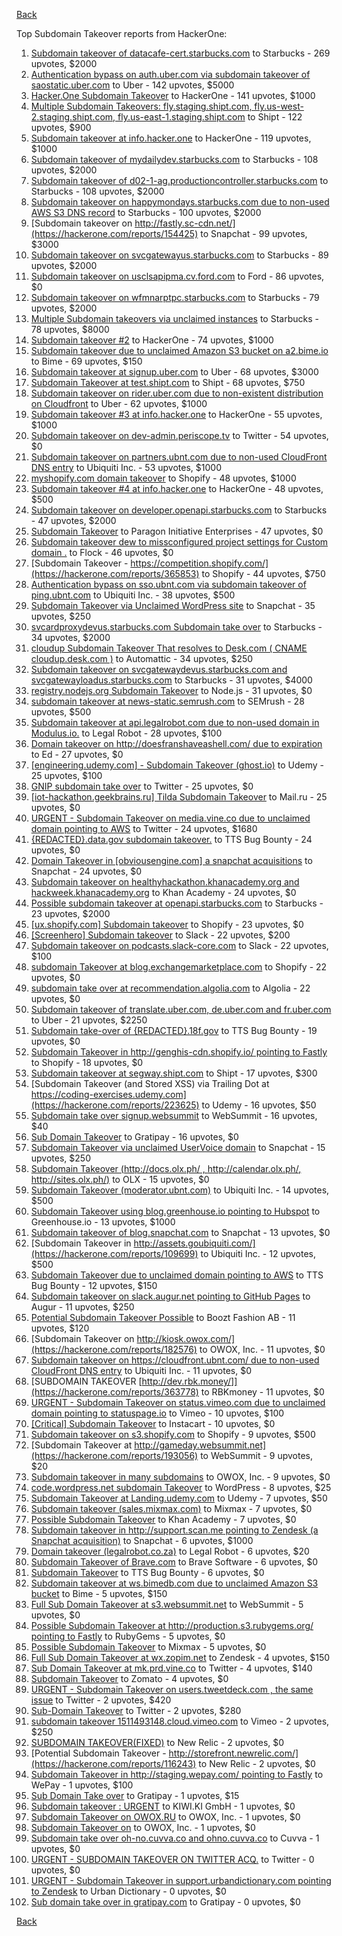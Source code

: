 [Back](../README.md)

Top Subdomain Takeover reports from HackerOne:

1. [Subdomain takeover of datacafe-cert.starbucks.com](https://hackerone.com/reports/665398) to Starbucks - 269 upvotes, $2000
2. [Authentication bypass on auth.uber.com via subdomain takeover of saostatic.uber.com](https://hackerone.com/reports/219205) to Uber - 142 upvotes, $5000
3. [Hacker.One Subdomain Takeover](https://hackerone.com/reports/159156) to HackerOne - 141 upvotes, $1000
4. [Multiple Subdomain Takeovers: fly.staging.shipt.com, fly.us-west-2.staging.shipt.com, fly.us-east-1.staging.shipt.com](https://hackerone.com/reports/576857) to Shipt - 122 upvotes, $900
5. [Subdomain takeover at info.hacker.one](https://hackerone.com/reports/202767) to HackerOne - 119 upvotes, $1000
6. [Subdomain takeover of mydailydev.starbucks.com](https://hackerone.com/reports/570651) to Starbucks - 108 upvotes, $2000
7. [Subdomain takeover of d02-1-ag.productioncontroller.starbucks.com](https://hackerone.com/reports/661751) to Starbucks - 108 upvotes, $2000
8. [Subdomain takeover on happymondays.starbucks.com due to non-used AWS S3 DNS record](https://hackerone.com/reports/186766) to Starbucks - 100 upvotes, $2000
9. [Subdomain takeover on http://fastly.sc-cdn.net/](https://hackerone.com/reports/154425) to Snapchat - 99 upvotes, $3000
10. [Subdomain takeover on svcgatewayus.starbucks.com](https://hackerone.com/reports/325336) to Starbucks - 89 upvotes, $2000
11. [Subdomain takeover on usclsapipma.cv.ford.com](https://hackerone.com/reports/484420) to Ford - 86 upvotes, $0
12. [Subdomain takeover on wfmnarptpc.starbucks.com](https://hackerone.com/reports/388622) to Starbucks - 79 upvotes, $2000
13. [Multiple Subdomain takeovers via unclaimed instances](https://hackerone.com/reports/276269) to Starbucks - 78 upvotes, $8000
14. [Subdomain takeover #2](https://hackerone.com/reports/209004) to HackerOne - 74 upvotes, $1000
15. [Subdomain takeover due to unclaimed Amazon S3 bucket on a2.bime.io](https://hackerone.com/reports/121461) to Bime - 69 upvotes, $150
16. [Subdomain takeover at signup.uber.com](https://hackerone.com/reports/197489) to Uber - 68 upvotes, $3000
17. [Subdomain Takeover at test.shipt.com](https://hackerone.com/reports/387760) to Shipt - 68 upvotes, $750
18. [Subdomain takeover on rider.uber.com due to non-existent distribution on Cloudfront](https://hackerone.com/reports/175070) to Uber - 62 upvotes, $1000
19. [Subdomain takeover #3 at info.hacker.one](https://hackerone.com/reports/217358) to HackerOne - 55 upvotes, $1000
20. [Subdomain takeover on dev-admin.periscope.tv](https://hackerone.com/reports/531890) to Twitter - 54 upvotes, $0
21. [Subdomain takeover on partners.ubnt.com due to non-used CloudFront DNS entry](https://hackerone.com/reports/145224) to Ubiquiti Inc. - 53 upvotes, $1000
22. [myshopify.com domain takeover](https://hackerone.com/reports/320355) to Shopify - 48 upvotes, $1000
23. [Subdomain takeover #4 at info.hacker.one](https://hackerone.com/reports/220002) to HackerOne - 48 upvotes, $500
24. [Subdomain takeover on developer.openapi.starbucks.com](https://hackerone.com/reports/275714) to Starbucks - 47 upvotes, $2000
25. [Subdomain Takeover](https://hackerone.com/reports/180393) to Paragon Initiative Enterprises - 47 upvotes, $0
26. [Subdomain takeover dew to missconfigured project settings for Custom domain&nbsp;.](https://hackerone.com/reports/428651) to Flock - 46 upvotes, $0
27. [Subdomain Takeover - https://competition.shopify.com/](https://hackerone.com/reports/365853) to Shopify - 44 upvotes, $750
28. [Authentication bypass on sso.ubnt.com via subdomain takeover of ping.ubnt.com](https://hackerone.com/reports/172137) to Ubiquiti Inc. - 38 upvotes, $500
29. [Subdomain Takeover via Unclaimed WordPress site](https://hackerone.com/reports/274336) to Snapchat - 35 upvotes, $250
30. [svcardproxydevus.starbucks.com Subdomain take over](https://hackerone.com/reports/380158) to Starbucks - 34 upvotes, $2000
31. [cloudup Subdomain Takeover That resolves to Desk.com ( CNAME cloudup.desk.com )](https://hackerone.com/reports/201796) to Automattic - 34 upvotes, $250
32. [Subdomain takeover on svcgatewaydevus.starbucks.com and svcgatewayloadus.starbucks.com](https://hackerone.com/reports/383564) to Starbucks - 31 upvotes, $4000
33. [registry.nodejs.org Subdomain Takeover](https://hackerone.com/reports/340580) to Node.js - 31 upvotes, $0
34. [subdomain takeover at news-static.semrush.com](https://hackerone.com/reports/294201) to SEMrush - 28 upvotes, $500
35. [Subdomain takeover at api.legalrobot.com due to non-used domain in Modulus.io.](https://hackerone.com/reports/148770) to Legal Robot - 28 upvotes, $100
36. [Domain takeover on http://doesfranshaveashell.com/ due to expiration](https://hackerone.com/reports/692068) to Ed - 27 upvotes, $0
37. [[engineering.udemy.com] - Subdomain Takeover (ghost.io)](https://hackerone.com/reports/368119) to Udemy - 25 upvotes, $100
38. [GNIP subdomain take over](https://hackerone.com/reports/189548) to Twitter - 25 upvotes, $0
39. [[iot-hackathon.geekbrains.ru] Tilda Subdomain Takeover](https://hackerone.com/reports/720992) to Mail.ru - 25 upvotes, $0
40. [URGENT - Subdomain Takeover on media.vine.co due to unclaimed domain pointing to AWS](https://hackerone.com/reports/32825) to Twitter - 24 upvotes, $1680
41. [{REDACTED}.data.gov subdomain takeover.](https://hackerone.com/reports/263902) to TTS Bug Bounty - 24 upvotes, $0
42. [Domain Takeover in [obviousengine.com] a snapchat acquisitions](https://hackerone.com/reports/392785) to Snapchat - 24 upvotes, $0
43. [Subdomain takeover on healthyhackathon.khanacademy.org and hackweek.khanacademy.org](https://hackerone.com/reports/474798) to Khan Academy - 24 upvotes, $0
44. [Possible subdomain takeover at openapi.starbucks.com](https://hackerone.com/reports/241503) to Starbucks - 23 upvotes, $2000
45. [[ux.shopify.com] Subdomain takeover](https://hackerone.com/reports/221631) to Shopify - 23 upvotes, $0
46. [[Screenhero] Subdomain takeover](https://hackerone.com/reports/142096) to Slack - 22 upvotes, $200
47. [Subdomain takeover on podcasts.slack-core.com](https://hackerone.com/reports/195350) to Slack - 22 upvotes, $100
48. [subdomain Takeover at blog.exchangemarketplace.com](https://hackerone.com/reports/416474) to Shopify - 22 upvotes, $0
49. [subdomain take over at recommendation.algolia.com](https://hackerone.com/reports/673273) to Algolia - 22 upvotes, $0
50. [Subdomain takeover of translate.uber.com, de.uber.com and fr.uber.com](https://hackerone.com/reports/149679) to Uber - 21 upvotes, $2250
51. [Subdomain take-over of {REDACTED}.18f.gov](https://hackerone.com/reports/263542) to TTS Bug Bounty - 19 upvotes, $0
52. [Subdomain Takeover in http://genghis-cdn.shopify.io/ pointing to Fastly](https://hackerone.com/reports/165309) to Shopify - 18 upvotes, $0
53. [Subdomain takeover at segway.shipt.com](https://hackerone.com/reports/389783) to Shipt - 17 upvotes, $300
54. [Subdomain Takeover (and Stored XSS) via Trailing Dot at https://coding-exercises.udemy.com](https://hackerone.com/reports/223625) to Udemy - 16 upvotes, $50
55. [Subdomain take over signup.websummit](https://hackerone.com/reports/172698) to WebSummit - 16 upvotes, $40
56. [Sub Domain Takeover](https://hackerone.com/reports/221133) to Gratipay - 16 upvotes, $0
57. [Subdomain Takeover via unclaimed UserVoice domain](https://hackerone.com/reports/269109) to Snapchat - 15 upvotes, $250
58. [Subdomain Takeover (http://docs.olx.ph/ , http://calendar.olx.ph/, http://sites.olx.ph/)](https://hackerone.com/reports/206516) to OLX - 15 upvotes, $0
59. [Subdomain Takeover (moderator.ubnt.com)](https://hackerone.com/reports/181665) to Ubiquiti Inc. - 14 upvotes, $500
60. [Subdomain Takeover using blog.greenhouse.io pointing to Hubspot](https://hackerone.com/reports/38007) to Greenhouse.io - 13 upvotes, $1000
61. [Subdomain takeover of blog.snapchat.com](https://hackerone.com/reports/171942) to Snapchat - 13 upvotes, $0
62. [Subdomain Takeover in http://assets.goubiquiti.com/](https://hackerone.com/reports/109699) to Ubiquiti Inc. - 12 upvotes, $500
63. [Subdomain Takeover due to unclaimed domain pointing to AWS](https://hackerone.com/reports/317005) to TTS Bug Bounty - 12 upvotes, $150
64. [Subdomain takeover on slack.augur.net pointing to GitHub Pages](https://hackerone.com/reports/382995) to Augur - 11 upvotes, $250
65. [Potential Subdomain Takeover Possible](https://hackerone.com/reports/166826) to Boozt Fashion AB - 11 upvotes, $120
66. [Subdomain Takeover on http://kiosk.owox.com/](https://hackerone.com/reports/182576) to OWOX, Inc. - 11 upvotes, $0
67. [Subdomain takeover on https://cloudfront.ubnt.com/ due to non-used CloudFront DNS entry](https://hackerone.com/reports/210188) to Ubiquiti Inc. - 11 upvotes, $0
68. [SUBDOMAIN TAKEOVER [http://dev.rbk.money/]](https://hackerone.com/reports/363778) to RBKmoney - 11 upvotes, $0
69. [URGENT - Subdomain Takeover on status.vimeo.com due to unclaimed domain pointing to statuspage.io](https://hackerone.com/reports/49663) to Vimeo - 10 upvotes, $100
70. [[Critical] Subdomain Takeover](https://hackerone.com/reports/163790) to Instacart - 10 upvotes, $0
71. [Subdomain takeover on s3.shopify.com](https://hackerone.com/reports/207576) to Shopify - 9 upvotes, $500
72. [Subdomain Takeover at http://gameday.websummit.net](https://hackerone.com/reports/193056) to WebSummit - 9 upvotes, $20
73. [Subdomain takeover in many subdomains](https://hackerone.com/reports/205949) to OWOX, Inc. - 9 upvotes, $0
74. [code.wordpress.net subdomain Takeover](https://hackerone.com/reports/295330) to WordPress - 8 upvotes, $25
75. [Subdomain Takeover at Landing.udemy.com](https://hackerone.com/reports/208719) to Udemy - 7 upvotes, $50
76. [Subdomain takeover (sales.mixmax.com)](https://hackerone.com/reports/233408) to Mixmax - 7 upvotes, $0
77. [Possible Subdomain Takeover](https://hackerone.com/reports/399165) to Khan Academy - 7 upvotes, $0
78. [Subdomain takeover in http://support.scan.me pointing to Zendesk (a Snapchat acquisition)](https://hackerone.com/reports/114134) to Snapchat - 6 upvotes, $1000
79. [Domain takeover (legalrobot.co.za)](https://hackerone.com/reports/230525) to Legal Robot - 6 upvotes, $20
80. [Subdomain Takeover of Brave.com](https://hackerone.com/reports/175397) to Brave Software - 6 upvotes, $0
81. [Subdomain Takeover](https://hackerone.com/reports/289051) to TTS Bug Bounty - 6 upvotes, $0
82. [Subdomain takeover at ws.bimedb.com due to unclaimed Amazon S3 bucket](https://hackerone.com/reports/161428) to Bime - 5 upvotes, $150
83. [Full Sub Domain Takeover at s3.websummit.net](https://hackerone.com/reports/173412) to WebSummit - 5 upvotes, $0
84. [Possible Subdomain Takeover at http://production.s3.rubygems.org/ pointing to Fastly](https://hackerone.com/reports/178409) to RubyGems - 5 upvotes, $0
85. [Possible Subdomain Takeover](https://hackerone.com/reports/233402) to Mixmax - 5 upvotes, $0
86. [Full Sub Domain Takeover at wx.zopim.net](https://hackerone.com/reports/174395) to Zendesk - 4 upvotes, $150
87. [Sub Domain Takeover at mk.prd.vine.co](https://hackerone.com/reports/191323) to Twitter - 4 upvotes, $140
88. [Subdomain Takeover](https://hackerone.com/reports/113869) to Zomato - 4 upvotes, $0
89. [URGENT - Subdomain Takeover on users.tweetdeck.com , the same issue](https://hackerone.com/reports/42236) to Twitter - 2 upvotes, $420
90. [Sub-Domain Takeover](https://hackerone.com/reports/119220) to Twitter - 2 upvotes, $280
91. [subdomain takeover 1511493148.cloud.vimeo.com](https://hackerone.com/reports/46954) to Vimeo - 2 upvotes, $250
92. [SUBDOMAIN TAKEOVER(FIXED)](https://hackerone.com/reports/115628) to New Relic - 2 upvotes, $0
93. [Potential Subdomain Takeover - http://storefront.newrelic.com/](https://hackerone.com/reports/116243) to New Relic - 2 upvotes, $0
94. [Subdomain Takeover in http://staging.wepay.com/ pointing to Fastly](https://hackerone.com/reports/93106) to WePay - 1 upvotes, $100
95. [Sub Domain Take over](https://hackerone.com/reports/111078) to Gratipay - 1 upvotes, $15
96. [Subdomain takeover : URGENT](https://hackerone.com/reports/118514) to KIWI.KI GmbH - 1 upvotes, $0
97. [Subdomain Takeover on OWOX.RU](https://hackerone.com/reports/186393) to OWOX, Inc. - 1 upvotes, $0
98. [Subdomain Takeover on](https://hackerone.com/reports/184884) to OWOX, Inc. - 1 upvotes, $0
99. [Subdomain take over oh-no.cuvva.co and ohno.cuvva.co](https://hackerone.com/reports/232185) to Cuvva - 1 upvotes, $0
100. [URGENT - SUBDOMAIN TAKEOVER ON TWITTER ACQ.](https://hackerone.com/reports/44578) to Twitter - 0 upvotes, $0
101. [URGENT - Subdomain Takeover in support.urbandictionary.com pointing to Zendesk](https://hackerone.com/reports/103432) to Urban Dictionary - 0 upvotes, $0
102. [Sub domain take over in gratipay.com](https://hackerone.com/reports/257331) to Gratipay - 0 upvotes, $0


[Back](../README.md)